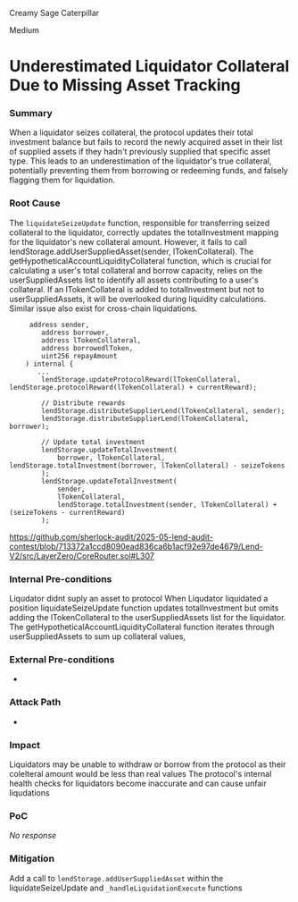 Creamy Sage Caterpillar

Medium

# Underestimated Liquidator Collateral Due to Missing Asset Tracking

### Summary

When a liquidator seizes collateral, the protocol updates their total investment balance but fails to record the newly acquired asset in their list of supplied assets if they hadn't previously supplied that specific asset type. This leads to an underestimation of the liquidator's true collateral, potentially preventing them from borrowing or redeeming funds, and falsely flagging them for liquidation.

### Root Cause

The `liquidateSeizeUpdate` function, responsible for transferring seized collateral to the liquidator, correctly updates the totalInvestment mapping for the liquidator's new collateral amount. However, it fails to call lendStorage.addUserSuppliedAsset(sender, lTokenCollateral). The getHypotheticalAccountLiquidityCollateral function, which is crucial for calculating a user's total collateral and borrow capacity, relies on the userSuppliedAssets list to identify all assets contributing to a user's collateral. If an lTokenCollateral is added to totalInvestment but not to userSuppliedAssets, it will be overlooked during liquidity calculations.
Similar issue also exist for cross-chain liquidations.

```solidity
     address sender,
        address borrower,
        address lTokenCollateral,
        address borrowedlToken,
        uint256 repayAmount
    ) internal {
       ...
        lendStorage.updateProtocolReward(lTokenCollateral, lendStorage.protocolReward(lTokenCollateral) + currentReward);

        // Distribute rewards
        lendStorage.distributeSupplierLend(lTokenCollateral, sender);
        lendStorage.distributeSupplierLend(lTokenCollateral, borrower);

        // Update total investment
        lendStorage.updateTotalInvestment(
            borrower, lTokenCollateral, lendStorage.totalInvestment(borrower, lTokenCollateral) - seizeTokens
        );
        lendStorage.updateTotalInvestment(
            sender,
            lTokenCollateral,
            lendStorage.totalInvestment(sender, lTokenCollateral) + (seizeTokens - currentReward)
        );

```
https://github.com/sherlock-audit/2025-05-lend-audit-contest/blob/713372a1ccd8090ead836ca6b1acf92e97de4679/Lend-V2/src/LayerZero/CoreRouter.sol#L307


### Internal Pre-conditions

Liqudator didnt suply an asset to protocol
When Liqudator liquidated a position  liquidateSeizeUpdate function updates totalInvestment but omits adding the lTokenCollateral to the userSuppliedAssets list for the liquidator.
The getHypotheticalAccountLiquidityCollateral function iterates through userSuppliedAssets to sum up collateral values, 

### External Pre-conditions

-

### Attack Path

-

### Impact

Liquidators may be unable to withdraw or borrow from the protocol as their colelteral amount would be less than real values
The protocol's internal health checks for liquidators become inaccurate and can cause unfair liqudations

### PoC

_No response_

### Mitigation

Add a call to `lendStorage.addUserSuppliedAsset`  within the liquidateSeizeUpdate and `_handleLiquidationExecute` functions 
 
